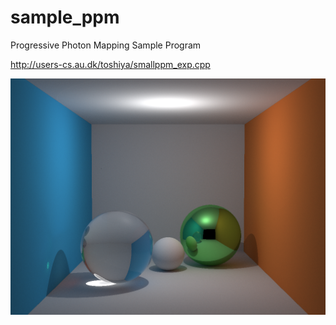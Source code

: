 sample_ppm
==========

Progressive Photon Mapping Sample Program

http://users-cs.au.dk/toshiya/smallppm_exp.cpp  
  
![RenderingImage](./ppm_result.png) 
